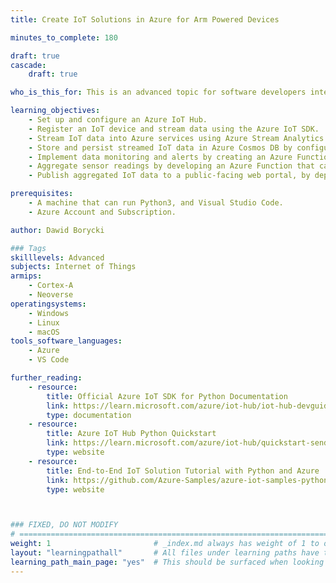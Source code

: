 ```yaml
---
title: Create IoT Solutions in Azure for Arm Powered Devices

minutes_to_complete: 180

draft: true
cascade:
    draft: true

who_is_this_for: This is an advanced topic for software developers interested in learning how to build a comprehensive IoT solution in Azure that streams, stores, monitors, aggregates, and visualizes data from Arm64-powered IoT devices.

learning_objectives:
    - Set up and configure an Azure IoT Hub.
    - Register an IoT device and stream data using the Azure IoT SDK.
    - Stream IoT data into Azure services using Azure Stream Analytics.
    - Store and persist streamed IoT data in Azure Cosmos DB by configuring a Stream Analytics job.
    - Implement data monitoring and alerts by creating an Azure Function that checks sensor data from Cosmos DB and sends notifications when thresholds are exceeded.
    - Aggregate sensor readings by developing an Azure Function that calculates average values from data stored in Cosmos DB.
    - Publish aggregated IoT data to a public-facing web portal, by deploying a Static Web App hosted on Azure Blob Storage

prerequisites:
    - A machine that can run Python3, and Visual Studio Code. 
    - Azure Account and Subscription.

author: Dawid Borycki

### Tags
skilllevels: Advanced
subjects: Internet of Things
armips:
    - Cortex-A
    - Neoverse
operatingsystems:
    - Windows
    - Linux
    - macOS
tools_software_languages:    
    - Azure
    - VS Code

further_reading:
    - resource:
        title: Official Azure IoT SDK for Python Documentation
        link: https://learn.microsoft.com/azure/iot-hub/iot-hub-devguide-sdks
        type: documentation    
    - resource:
        title: Azure IoT Hub Python Quickstart
        link: https://learn.microsoft.com/azure/iot-hub/quickstart-send-telemetry-python
        type: website
    - resource:
        title: End-to-End IoT Solution Tutorial with Python and Azure
        link: https://github.com/Azure-Samples/azure-iot-samples-python
        type: website



### FIXED, DO NOT MODIFY
# ================================================================================
weight: 1                       # _index.md always has weight of 1 to order correctly
layout: "learningpathall"       # All files under learning paths have this same wrapper
learning_path_main_page: "yes"  # This should be surfaced when looking for related content. Only set for _index.md of learning path content.
---
```

